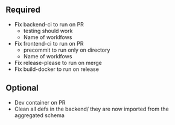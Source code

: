 ## Required
- Fix backend-ci to run on PR
  - testing should work
  - Name of worklfows
- Fix frontend-ci to run on PR
  - precommit to run only on directory
  - Name of worklfows
- Fix release-please to run on merge
- Fix build-docker to run on release
## Optional 
- Dev container on PR
- Clean all defs in the backend/ they are now imported from the aggregated schema